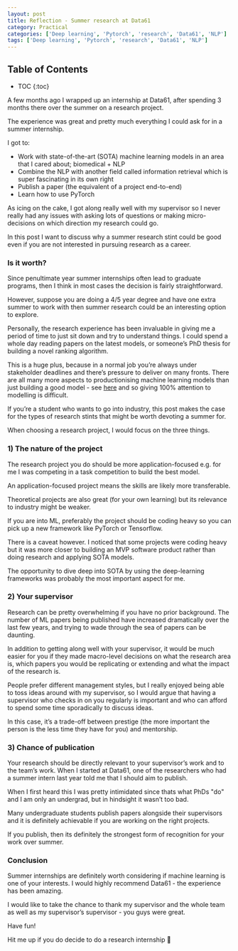 ```yaml
---
layout: post
title: Reflection - Summer research at Data61
category: Practical
categories: ['Deep learning', 'Pytorch', 'research', 'Data61', 'NLP']
tags: ['Deep learning', 'Pytorch', 'research', 'Data61', 'NLP']
---
```


<h2 class="no_toc">Table of Contents</h2>

* TOC
{:toc}

A few months ago I wrapped up an internship at Data61, after spending 3 months there over the summer on a research project.

The experience was great and pretty much everything I could ask for in a summer internship.

I got to:

- Work with state-of-the-art (SOTA) machine learning models in an area that I cared about; biomedical + NLP
- Combine the NLP with another field called information retrieval which is super fascinating in its own right
- Publish a paper (the equivalent of a project end-to-end)
- Learn how to use PyTorch

As icing on the cake, I got along really well with my supervisor so I never really had any issues with asking lots of questions or making micro-decisions on which direction my research could go.

In this post I want to discuss why a summer research stint could be good even if you are not interested in pursuing research as a career.

### Is it worth?

Since penultimate year summer internships often lead to graduate programs, then I think in most cases the decision is fairly straightforward.

However, suppose you are doing a 4/5 year degree and have one extra summer to work with then summer research could be an interesting option to explore.

Personally, the research experience has been invaluable in giving me a period of time to just sit down and try to understand things. I could spend a whole day reading papers on the latest models, or someone’s PhD thesis for building a novel ranking algorithm.

This is a huge plus, because in a normal job you’re always under stakeholder deadlines and there’s pressure to deliver on many fronts. There are all many more aspects to productionising machine learning models than just building a good model - see [here]([https://research.google/pubs/pub46555/](https://research.google/pubs/pub46555/)) and so giving 100% attention to modelling is difficult.

If you’re a student who wants to go into industry, this post makes the case for the types of research stints that might be worth devoting a summer for.

When choosing a research project, I would focus on the three things.

### 1) The nature of the project

The research project you do should be more application-focused e.g. for me I was competing in a task competition to build the best model.

An application-focused project means the skills are likely more transferable.

Theoretical projects are also great (for your own learning) but its relevance to industry might be weaker.

If you are into ML, preferably the project should be coding heavy so you can pick up a new framework like PyTorch or Tensorflow.

There is a caveat however. I noticed that some projects were coding heavy but it was more closer to building an MVP software product rather than doing research and applying SOTA models.

The opportunity to dive deep into SOTA by using the deep-learning frameworks was probably the most important aspect for me.

### 2) Your supervisor

Research can be pretty overwhelming if you have no prior background. The number of ML papers being published have increased dramatically over the last few years, and trying to wade through the sea of papers can be daunting.

In addition to getting along well with your supervisor, it would be much easier for you if they made macro-level decisions on what the research area is, which papers you would be replicating or extending and what the impact of the research is.

People prefer different management styles, but I really enjoyed being able to toss ideas around with my supervisor, so I would argue that having a supervisor who checks in on you regularly is important and who can afford to spend some time sporadically to discuss ideas.

In this case, it’s a trade-off between prestige (the more important the person is the less time they have for you) and mentorship.

### 3) Chance of publication

Your research should be directly relevant to your supervisor’s work and to the team’s work. When I started at Data61, one of the researchers who had a summer intern last year told me that I should aim to publish.

When I first heard this I was pretty intimidated since thats what PhDs "do" and I am only an undergrad, but in hindsight it wasn’t too bad.

Many undergraduate students publish papers alongside their supervisors and it is definitely achievable if you are working on the right projects.

If you publish, then its definitely the strongest form of recognition for your work over summer.

### Conclusion

Summer internships are definitely worth considering if machine learning is one of your interests. I would highly recommend Data61 - the experience has been amazing.

I would like to take the chance to thank my supervisor and the whole team as well as my supervisor’s supervisor - you guys were great.

Have fun!

Hit me up if you do decide to do a research internship 🙂